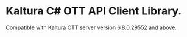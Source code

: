 # Kaltura C# OTT API Client Library.
Compatible with Kaltura OTT server version 6.8.0.29552 and above.
